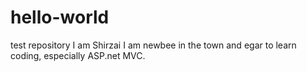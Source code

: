 # hello-world
test repository
I am Shirzai
I am newbee in the town and egar to learn coding, especially ASP.net MVC.
